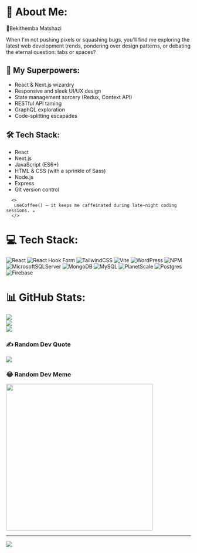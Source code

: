 # 💫 About Me:

👋Bekithemba Matshazi

<p>
When I'm not pushing pixels or squashing bugs, you'll find me exploring the latest web development
trends, pondering over design patterns, or debating the eternal question: tabs or spaces?
</p>
<h2>🚀 My Superpowers:</h2>
<ul>
<li>React & Next.js wizardry</li>
<li>Responsive and sleek UI/UX design</li>
<li>State management sorcery (Redux, Context API)</li>
<li>RESTful API taming</li>
<li>GraphQL exploration</li>
<li>Code-splitting escapades</li>
</ul>
<h2>🛠️ Tech Stack:</h2>
<ul>
<li>React</li>
<li>Next.js</li>
<li>JavaScript (ES6+)</li>
<li>HTML & CSS (with a sprinkle of Sass)</li>
<li>Node.js</li>
<li>Express</li>
<li>Git version control</li>
</ul>

      <>
       useCoffee() – it keeps me caffeinated during late-night coding sessions. ☕
      </>

# 💻 Tech Stack:

![React](https://img.shields.io/badge/react-%2320232a.svg?style=for-the-badge&logo=react&logoColor=%2361DAFB) ![React Hook Form](https://img.shields.io/badge/React%20Hook%20Form-%23EC5990.svg?style=for-the-badge&logo=reacthookform&logoColor=white) ![TailwindCSS](https://img.shields.io/badge/tailwindcss-%2338B2AC.svg?style=for-the-badge&logo=tailwind-css&logoColor=white) ![Vite](https://img.shields.io/badge/vite-%23646CFF.svg?style=for-the-badge&logo=vite&logoColor=white) ![WordPress](https://img.shields.io/badge/WordPress-%23117AC9.svg?style=for-the-badge&logo=WordPress&logoColor=white) ![NPM](https://img.shields.io/badge/NPM-%23CB3837.svg?style=for-the-badge&logo=npm&logoColor=white) ![MicrosoftSQLServer](https://img.shields.io/badge/Microsoft%20SQL%20Server-CC2927?style=for-the-badge&logo=microsoft%20sql%20server&logoColor=white) ![MongoDB](https://img.shields.io/badge/MongoDB-%234ea94b.svg?style=for-the-badge&logo=mongodb&logoColor=white) ![MySQL](https://img.shields.io/badge/mysql-%2300000f.svg?style=for-the-badge&logo=mysql&logoColor=white) ![PlanetScale](https://img.shields.io/badge/planetscale-%23000000.svg?style=for-the-badge&logo=planetscale&logoColor=white) ![Postgres](https://img.shields.io/badge/postgres-%23316192.svg?style=for-the-badge&logo=postgresql&logoColor=white) ![Firebase](https://img.shields.io/badge/Firebase-039BE5?style=for-the-badge&logo=Firebase&logoColor=white)

# 📊 GitHub Stats:

![](https://github-readme-stats.vercel.app/api?username=BT-Matshazi&theme=radical&hide_border=false&include_all_commits=true&count_private=false)<br/>
![](https://github-readme-streak-stats.herokuapp.com/?user=BT-Matshazi&theme=radical&hide_border=false)<br/>
![](https://github-readme-stats.vercel.app/api/top-langs/?username=BT-Matshazi&theme=radical&hide_border=false&include_all_commits=true&count_private=false&layout=compact)

### ✍️ Random Dev Quote

![](https://quotes-github-readme.vercel.app/api?type=horizontal&theme=radical)

### 😂 Random Dev Meme

<img src='https://randommeme-five.vercel.app/' style="height: 400px;"/>

---

[![](https://visitcount.itsvg.in/api?id=BT-Matshazi&icon=0&color=0)](https://visitcount.itsvg.in)

<!-- Proudly created with GPRM ( https://gprm.itsvg.in ) -->
